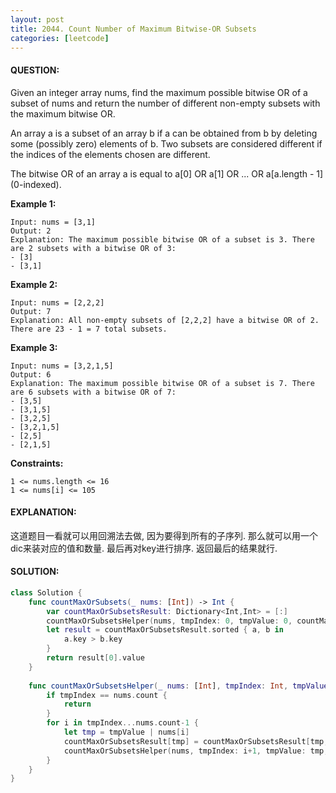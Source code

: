 ```yaml
---
layout: post
title: 2044. Count Number of Maximum Bitwise-OR Subsets
categories: [leetcode]
---
```

#### QUESTION:
Given an integer array nums, find the maximum possible bitwise OR of a subset of nums and return the number of different non-empty subsets with the maximum bitwise OR.

An array a is a subset of an array b if a can be obtained from b by deleting some (possibly zero) elements of b. Two subsets are considered different if the indices of the elements chosen are different.

The bitwise OR of an array a is equal to a[0] OR a[1] OR ... OR a[a.length - 1] (0-indexed).

 

__Example 1:__
```
Input: nums = [3,1]
Output: 2
Explanation: The maximum possible bitwise OR of a subset is 3. There are 2 subsets with a bitwise OR of 3:
- [3]
- [3,1]
```
__Example 2:__
```
Input: nums = [2,2,2]
Output: 7
Explanation: All non-empty subsets of [2,2,2] have a bitwise OR of 2. There are 23 - 1 = 7 total subsets.
```
__Example 3:__
```
Input: nums = [3,2,1,5]
Output: 6
Explanation: The maximum possible bitwise OR of a subset is 7. There are 6 subsets with a bitwise OR of 7:
- [3,5]
- [3,1,5]
- [3,2,5]
- [3,2,1,5]
- [2,5]
- [2,1,5]
```
 

__Constraints:__
```
1 <= nums.length <= 16
1 <= nums[i] <= 105
```
#### EXPLANATION:

这道题目一看就可以用回溯法去做, 因为要得到所有的子序列. 那么就可以用一个dic来装对应的值和数量. 最后再对key进行排序. 返回最后的结果就行.

#### SOLUTION:
```swift
class Solution {
    func countMaxOrSubsets(_ nums: [Int]) -> Int {
        var countMaxOrSubsetsResult: Dictionary<Int,Int> = [:]
        countMaxOrSubsetsHelper(nums, tmpIndex: 0, tmpValue: 0, countMaxOrSubsetsResult: &countMaxOrSubsetsResult)
        let result = countMaxOrSubsetsResult.sorted { a, b in
            a.key > b.key
        }
        return result[0].value
    }
    
    func countMaxOrSubsetsHelper(_ nums: [Int], tmpIndex: Int, tmpValue: Int, countMaxOrSubsetsResult: inout Dictionary<Int,Int>) {
        if tmpIndex == nums.count {
            return
        }
        for i in tmpIndex...nums.count-1 {
            let tmp = tmpValue | nums[i]
            countMaxOrSubsetsResult[tmp] = countMaxOrSubsetsResult[tmp,default: 0] + 1
            countMaxOrSubsetsHelper(nums, tmpIndex: i+1, tmpValue: tmp, countMaxOrSubsetsResult: &countMaxOrSubsetsResult)
        }
    }
}
```
